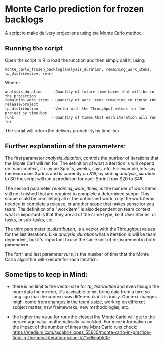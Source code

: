# Monte Carlo prediction for frozen backlogs
   A script to make delivery projections using the Monte Carlo method.
   
## Running the script
   Open the script in R to load the function and then simply call it, using:
   ```
   monte_carlo_frozen_backlog(analysis_duration, remaining_work_items, tp_distribution, runs)
   ```
   Where:
   ```
   analysis_duration    - Quantity of future time-boxes that will be in the projection
   remaining_work_items - Quantity of work items remaining to finish the release/project
   tp_distribution      - Vector with the Throughput values for the project by time-box
   runs                 - Quantity of times that each iteration will run for
   ```
   The script will return the delivery probability by time-box

## Further explanation of the parameters:

   The first parameter *analysis_duration*, controls the number of iterations that the Monte Carl will run for. The definition of what a iteration is will depend on team context, it may be Sprints, weeks, days, etc. For example, lets say the team uses Sprints and is currently on S19, by setting *analysis_duration* to 30 the script will run a prediction for each Sprint from S20 to S49.

   The second parameter *remaining_work_items*, is the number of work items still not finished that are required to complete a determined scope. This scope could be completing all of the unfinished work, only the work items needed to complete a release, or another scope that makes sense for you team. The definition of a "work item" is also dependent on team context what is important is that they are all of the same type, be it User Stories, or tasks, or sub-tasks, etc.

   The third parameter *tp_distribution*, is a vector with the Throughput values for the last iterations. Like *analysis_duration* what a iteration is will be team dependent, but it's important to use the same unit of measurement in both parameters.

   The forth and last parameter *runs*, is the number of time that the Monte Carlo algorithm will execute for each iteration.

## Some tips to keep in Mind:

   - there is no limit to the vector size for *tp_distribution* and even though the more data the merrier, it's advisable to not bring data from a time so long ago that the context was different that it is today. Context changes might come from changes in the team's size, working on different subject matter, new frameworks, new methodologies, etc.

   - the higher the value for *runs* the closest the Monte Carlo will get to the percentage value mathematically calculated. For more information on the impact of the number of times the Mont Carlo runs check: https://medium.com/@gabriellopes_55600/monte-carlo-in-practice-finding-the-ideal-iteration-value-b21c66eab50e
